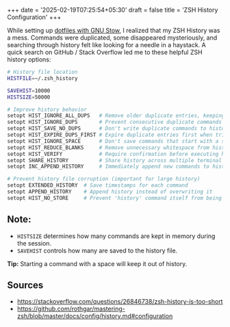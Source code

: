 +++
date = '2025-02-19T07:25:54+05:30'
draft = false
title = 'ZSH History Configuration'
+++

While setting up [dotfiles with GNU Stow](/posts/dotfiles-and-stow), I realized that my ZSH History was a mess. Commands were duplicated, some disappeared mysteriously, and searching through history felt like looking for a needle in a haystack. A quick search on GitHub / Stack Overflow led me to these helpful ZSH history options:

```sh
# History file location
HISTFILE=~/.zsh_history

SAVEHIST=10000
HISTSIZE=50000

# Improve history behavior
setopt HIST_IGNORE_ALL_DUPS   # Remove older duplicate entries, keeping only the latest
setopt HIST_IGNORE_DUPS       # Prevent consecutive duplicate commands from being stored
setopt HIST_SAVE_NO_DUPS      # Don't write duplicate commands to history
setopt HIST_EXPIRE_DUPS_FIRST # Expire duplicate entries first when trimming history
setopt HIST_IGNORE_SPACE      # Don't save commands that start with a space
setopt HIST_REDUCE_BLANKS     # Remove unnecessary whitespace from history entries
setopt HIST_VERIFY            # Require confirmation before executing history commands
setopt SHARE_HISTORY          # Share history across multiple terminal sessions
setopt INC_APPEND_HISTORY     # Immediately append new commands to history file

# Prevent history file corruption (important for large history)
setopt EXTENDED_HISTORY  # Save timestamps for each command
setopt APPEND_HISTORY    # Append history instead of overwriting it
setopt HIST_NO_STORE     # Prevent 'history' command itself from being stored
```

## Note:
- `HISTSIZE` determines how many commands are kept in memory during the session.
- `SAVEHIST` controls how many are saved to the history file.

**Tip:** Starting a command with a space will keep it out of history.

## Sources
- https://stackoverflow.com/questions/26846738/zsh-history-is-too-short
- https://github.com/rothgar/mastering-zsh/blob/master/docs/config/history.md#configuration

